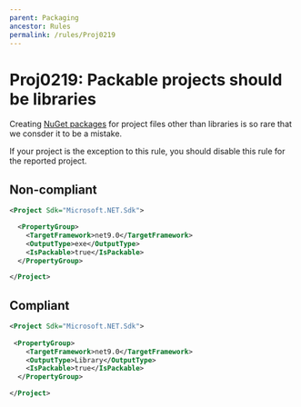 ```yaml
---
parent: Packaging
ancestor: Rules
permalink: /rules/Proj0219
---
```


# Proj0219: Packable projects should be libraries
Creating [NuGet packages](../general/nuget-packages.md) for project files other
than libraries is so rare that we consder it to be a mistake.

If your project is the exception to this rule, you should disable this rule for
the reported project.

## Non-compliant
``` xml
<Project Sdk="Microsoft.NET.Sdk">

  <PropertyGroup>
    <TargetFramework>net9.0</TargetFramework>
    <OutputType>exe</OutputType>
    <IsPackable>true</IsPackable>
  </PropertyGroup>

</Project>
```

## Compliant
``` xml
<Project Sdk="Microsoft.NET.Sdk">
 
 <PropertyGroup>
    <TargetFramework>net9.0</TargetFramework>
    <OutputType>Library</OutputType>
    <IsPackable>true</IsPackable>
  </PropertyGroup>

</Project>
```
